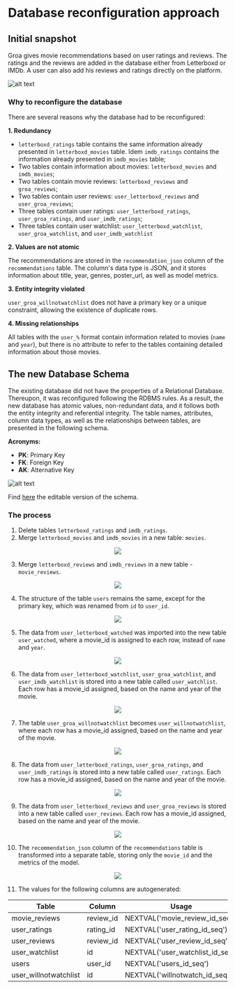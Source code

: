 # Database reconfiguration approach

## Initial snapshot

Groa gives movie recommendations based on user ratings and reviews. The ratings and the reviews are added in the database either from Letterboxd or IMDb. A user can also add his reviews and ratings directly on the platform.

![alt text](img/previous_schema.PNG "Previous Schema")

### Why to reconfigure the database
There are several reasons why the database had to be reconfigured: 

**1. Redundancy**

  * `letterboxd_ratings` table contains the same information already presented in `letterboxd_movies` table. Idem `imdb_ratings` contains the information already presented in `imdb_movies` table;
  * Two tables contain information about movies: `letterboxd_movies` and `imdb_movies`;
  * Two tables contain movie reviews: `letterboxd_reviews` and `groa_reviews`;
  * Two tables contain user reviews: `user_letterboxd_reviews` and `user_groa_reviews`;
  * Three tables contain user ratings: `user_letterboxd_ratings`, `user_groa_ratings`, and `user_imdb_ratings`;
  * Three tables contain user watchlist: `user_letterboxd_watchlist`, `user_groa_watchlist`, and `user_imdb_watchlist`

**2. Values are not atomic**

  The recommendations are stored in the `recommendation_json` column of the `recommendations` table. The column's data type is JSON, and it stores information about title, year, genres, poster_url, as well as model metrics.

**3. Entity integrity violated**

  `user_groa_willnotwatchlist` does not have a primary key or a unique constraint, allowing the existence of duplicate rows.

**4. Missing relationships**

  All tables with the `user_%` format contain information related to movies (`name` and `year`), but there is no attribute to refer to the tables containing detailed information about those movies. 

## The new Database Schema
The existing database did not have the properties of a Relational Database. Thereupon, it was reconfigured following the RDBMS rules. As a result, the new database has atomic values, non-redundant data, and it follows both the entity integrity and referential integrity. The table names, attributes, column data types, as well as the relationships between tables, are presented in the following schema.

**Acronyms:**
- **PK**: Primary Key
- **FK**: Foreign Key
- **AK**: Alternative Key

![alt text](img/current_schema.PNG "Current Schema")

Find [here](https://www.lucidchart.com/invitations/accept/7b6ed3b9-2387-4c66-a93e-31ce3b1346b6) the editable version of the schema.

### The process

1. Delete tables `letterboxd_ratings` and `imdb_ratings`.
2. Merge `letterboxd_movies` and `imdb_movies` in a new table: `movies`.

<p align="center">
  <img src="img/movies.PNG">
</p>

3. Merge `letterboxd_reviews` and `imdb_reviews` in a new table - `movie_reviews`.

<p align="center">
  <img src="img/movie_reviews.PNG">
</p>

4. The structure of the table `users` remains the same, except for the primary key, which was renamed from `id` to `user_id`.

<p align="center">
  <img src="img/users.PNG">
</p>

5. The data from `user_letterboxd_watched` was imported into the new table `user_watched`, where a movie_id is assigned to each row, instead of `name` and `year`.

<p align="center">
  <img src="img/user_watched.PNG">
</p>

6. The data from `user_letterboxd_watchlist`, `user_groa_watchlist`, and `user_imdb_watchlist` is stored into a new table called `user_watchlist`. Each row has a movie_id assigned, based on the name and year of the movie.

<p align="center">
  <img src="img/user_watchlist.PNG">
</p>

7. The table `user_groa_willnotwatchlist` becomes `user_willnotwatchlist`, where each row has a movie_id assigned, based on the name and year of the movie.

<p align="center">
  <img src="img/user_willnotwatchlist.PNG">
</p>

8. The data from `user_letterboxd_ratings`, `user_groa_ratings`, and `user_imdb_ratings` is stored into a new table called `user_ratings`. Each row has a movie_id assigned, based on the name and year of the movie.

<p align="center">
  <img src="img/user_ratings.PNG">
</p>

9. The data from `user_letterboxd_reviews` and `user_groa_reviews` is stored into a new table called `user_reviews`. Each row has a movie_id assigned, based on the name and year of the movie.

<p align="center">
  <img src="img/user_reviews.PNG">
</p>

10. The `recommendation_json` column of the `recommendations` table is transformed into a separate table, storing only the `movie_id` and the metrics of the model.

<p align="center">
  <img src="img/recommendations.PNG">
</p>

11. The values for the following columns are autogenerated:

| Table                 | Column    | Usage                            |
| --------------------- | --------- | -------------------------------- |
| movie_reviews         | review_id | NEXTVAL('movie_review_id_seq')   |
| user_ratings          | rating_id | NEXTVAL('user_rating_id_seq')    |
| user_reviews          | review_id | NEXTVAL('user_review_id_seq')    |
| user_watchlist        | id        | NEXTVAL('user_watchlist_id_seq') |
| users                 | user_id   | NEXTVAL('users_id_seq')          |
| user_willnotwatchlist | id        | NEXTVAL('willnotwatch_id_seq')   |

